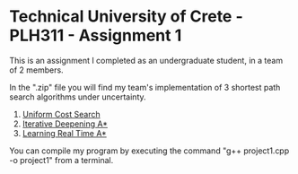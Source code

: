 # Technical University of Crete - PLH311 - Assignment 1

This is an assignment I completed as an undergraduate student, in a team of 2 members.

In the ".zip" file you will find my team's implementation of 3 shortest path search algorithms under uncertainty.

1) <a href="https://www.aaai.org/ocs/index.php/SOCS/SOCS11/paper/viewFile/4017/4357" target="_blank">Uniform Cost Search</a>
2) <a href="https://en.wikipedia.org/wiki/Iterative_deepening_A*" target="_blank">Iterative Deepening A*</a>
3) <a href="https://arxiv.org/pdf/1110.4076.pdf" target="_blank">Learning Real Time A*</a>

You can compile my program by executing the command "g++ project1.cpp -o project1" from a terminal.
